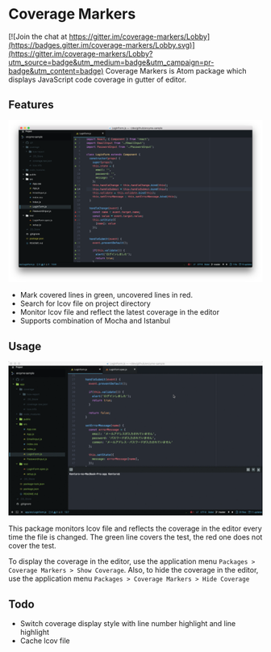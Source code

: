 # Coverage Markers

[![Join the chat at https://gitter.im/coverage-markers/Lobby](https://badges.gitter.im/coverage-markers/Lobby.svg)](https://gitter.im/coverage-markers/Lobby?utm_source=badge&utm_medium=badge&utm_campaign=pr-badge&utm_content=badge)
Coverage Markers is Atom package which displays JavaScript code coverage in gutter of editor.

## Features
![](./screenshots/coverage_markers001.png)

* Mark covered lines in green, uncovered lines in red.
* Search for lcov file on project directory
* Monitor lcov file and reflect the latest coverage in the editor
* Supports combination of Mocha and Istanbul

## Usage
![](./screenshots/coverage_markers002.gif)

This package monitors lcov file and reflects the coverage in the editor every time the file is changed. The green line covers the test, the red one does not cover the test.

To display the coverage in the editor, use the application menu `Packages > Coverage Markers > Show Coverage`. Also, to hide the coverage in the editor, use the application menu `Packages > Coverage Markers > Hide Coverage`

## Todo
* Switch coverage display style with line number highlight and line highlight
* Cache lcov file
